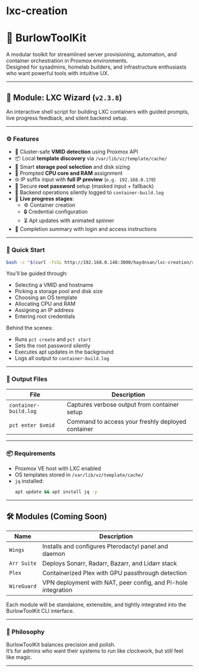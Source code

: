 # lxc-creation

# 🔧 BurlowToolKit

A modular toolkit for streamlined server provisioning, automation, and container orchestration in Proxmox environments.  
Designed for sysadmins, homelab builders, and infrastructure enthusiasts who want powerful tools with intuitive UX.

---

## 🧩 Module: LXC Wizard (`v2.3.8`)

An interactive shell script for building LXC containers with guided prompts, live progress feedback, and silent backend setup.

---

### ⚙️ Features

- 🔢 Cluster-safe **VMID detection** using Proxmox API
- 📦 Local **template discovery** via `/var/lib/vz/template/cache/`
- 🧰 Smart **storage pool selection** and disk sizing
- 🧠 Prompted **CPU core and RAM** assignment
- 🌐 IP suffix input with **full IP preview** (`e.g. 192.168.0.170`)
- 🔐 Secure **root password** setup (masked input + fallback)
- 📄 Backend operations silently logged to `container-build.log`
- 🔄 **Live progress stages**:
  - ⚙️ Container creation
  - 🔒 Credential configuration
  - ⏳ Apt updates with animated spinner
- 🎉 Completion summary with login and access instructions

---

### 🚀 Quick Start

```bash
bash -c "$(curl -fsSL http://192.168.0.148:3000/haydnsan/lxc-creation/raw/branch/main/create-container.sh)"
```

You'll be guided through:

- Selecting a VMID and hostname  
- Picking a storage pool and disk size  
- Choosing an OS template  
- Allocating CPU and RAM  
- Assigning an IP address  
- Entering root credentials  

Behind the scenes:

- Runs `pct create` and `pct start`  
- Sets the root password silently  
- Executes apt updates in the background  
- Logs all output to `container-build.log`

---

### 📁 Output Files

| File                | Description                                         |
|---------------------|-----------------------------------------------------|
| `container-build.log` | Captures verbose output from container setup       |
| `pct enter $vmid`     | Command to access your freshly deployed container |

---

### 📦 Requirements

- Proxmox VE host with LXC enabled  
- OS templates stored in `/var/lib/vz/template/cache/`  
- `jq` installed:
  ```bash
  apt update && apt install jq -y
  ```

---

## 🛠 Modules (Coming Soon)

| Name            | Description                                         |
|-----------------|-----------------------------------------------------|
| `Wings`         | Installs and configures Pterodactyl panel and daemon |
| `Arr Suite`     | Deploys Sonarr, Radarr, Bazarr, and Lidarr stack     |
| `Plex`          | Containerized Plex with GPU passthrough detection    |
| `WireGuard`     | VPN deployment with NAT, peer config, and Pi-hole integration |

Each module will be standalone, extensible, and tightly integrated into the BurlowToolKit CLI interface.

---

### 🧙 Philosophy

BurlowToolKit balances precision and polish.  
It’s for admins who want their systems to run like clockwork, but still feel like magic.

---

